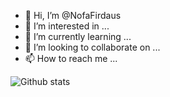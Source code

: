 - 👋 Hi, I’m @NofaFirdaus
- 👀 I’m interested in ...
- 🌱 I’m currently learning ...
- 💞️ I’m looking to collaborate on ...
- 📫 How to reach me ...

<!---
NofaFirdaus/NofaFirdaus is a ✨ special ✨ repository because its `README.md` (this file) appears on your GitHub profile.
You can click the Preview link to take a look at your changes.
--->


![Github stats](https://github-readme-stats.vercel.app/api?username=NofaFirdaus&theme=highcontrast&show_icons=true&count_private=true)
